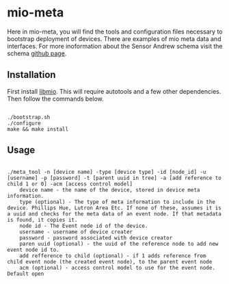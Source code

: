 
 # mio-meta
 
 Here in mio-meta, you will find the tools and configuration files necessary to bootstrap deployment of devices. 
 There are examples of mio meta data and interfaces. For more inoformation about the Sensor Andrew schema visit
 the schema [github page](https://github.com/WiseLabCMU/sa-schema).

## Installation

First install [libmio](https://github.com/WiseLabCMU/libmio). This will require autotools and a few other 
dependencies. Then follow the commands below.

<pre><code>
./bootstrap.sh
./configure
make && make install
</code></pre>


## Usage

<pre><code>
./meta_tool -n [device name] -type [device type] -id [node_id] -u [username] -p [password] -t [parent uuid in tree] -a [add reference to child 1 or 0] -acm [access control model]
    device name - the name of the device, stored in device meta information.
    type (optional) - The type of meta information to include in the device. Phillips Hue, Lutron Area Etc. If none of these, assumes it is a uuid and checks for the meta data of an event node. If that metadata is found, it copies it.
    node id - The Event node id of the device.
    username - username of device creater
    password - password associated with device creator
    paren uuid (optional) - the uuid of the reference node to add new event node id to.
    add refference to child (optional) - if 1 adds reference from child event node (the created event node), to the parent event node
    acm (optional) - access control model to use for the event node. Default open
</code></pre>
